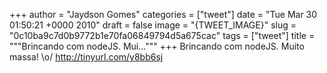 
+++
author = "Jaydson Gomes"
categories = ["tweet"]
date = "Tue Mar 30 01:50:21 +0000 2010"
draft = false
image = "{TWEET_IMAGE}"
slug = "0c10ba9c7d0b9772b1e70fa06849794d5a675cac"
tags = ["tweet"]
title = """Brincando com nodeJS. Mui..."""
+++
Brincando com nodeJS. Muito massa! \o/ http://tinyurl.com/y8bb6sj
